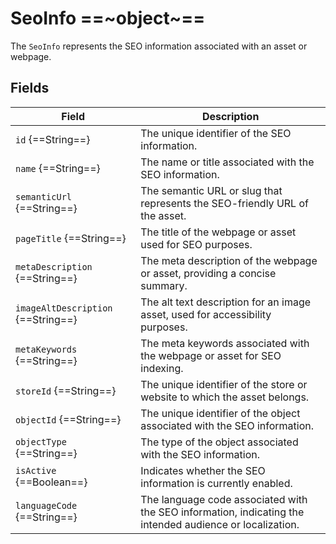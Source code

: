 # SeoInfo ==~object~==

The `SeoInfo` represents the SEO information associated with an asset or webpage.

## Fields

| Field                             	| Description                                                                                              	|
|-----------------------------------	|----------------------------------------------------------------------------------------------------------	|
| `id` {==String==}                  	| The unique identifier of the SEO information.                                                            	|
| `name` {==String==}                	| The name or title associated with the SEO information.                                                   	|
| `semanticUrl` {==String==}         	| The semantic URL or slug that represents the SEO-friendly URL of the asset.                              	|
| `pageTitle` {==String==}           	| The title of the webpage or asset used for SEO purposes.                                                 	|
| `metaDescription` {==String==}     	| The meta description of the webpage or asset, providing a concise summary.                               	|
| `imageAltDescription` {==String==} 	| The alt text description for an image asset, used for accessibility purposes.                            	|
| `metaKeywords` {==String==}        	| The meta keywords associated with the webpage or asset for SEO indexing.                                 	|
| `storeId` {==String==}             	| The unique identifier of the store or website to which the asset belongs.                                	|
| `objectId` {==String==}            	| The unique identifier of the object associated with the SEO information.                                 	|
| `objectType` {==String==}          	| The type of the object associated with the SEO information.                                              	|
| `isActive` {==Boolean==}           	| Indicates whether the SEO information is currently enabled.                                              	|
| `languageCode` {==String==}        	| The language code associated with the SEO information, indicating the intended audience or localization. 	|

